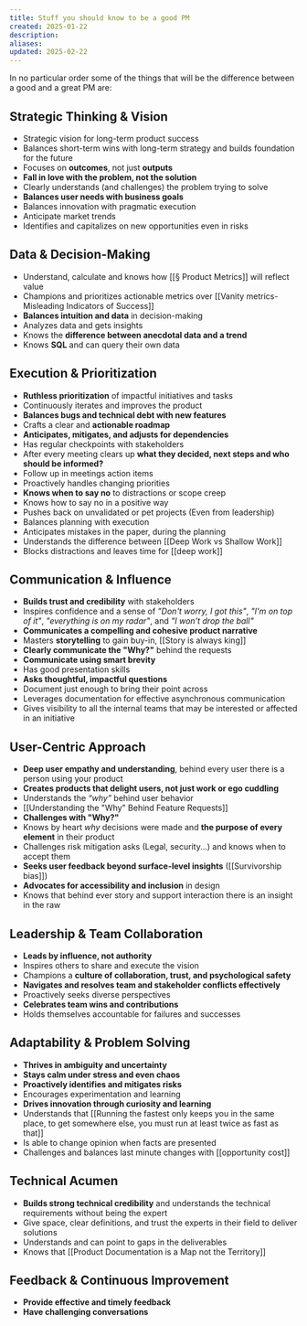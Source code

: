 ```yaml
---
title: Stuff you should know to be a good PM
created: 2025-01-22
description: 
aliases: 
updated: 2025-02-22
---
```


In no particular order some of the things that will be the difference between a good and a great PM are:

## Strategic Thinking & Vision
- Strategic vision for long-term product success
- Balances short-term wins with long-term strategy and builds foundation for the future
- Focuses on **outcomes**, not just **outputs**
- **Fall in love with the problem, not the solution**
- Clearly understands (and challenges) the problem trying to solve
- **Balances user needs with business goals**
- Balances innovation with pragmatic execution
- Anticipate market trends
- Identifies and capitalizes on new opportunities even in risks

## Data & Decision-Making
- Understand, calculate and knows how [[§ Product Metrics]] will reflect value
- Champions and prioritizes actionable metrics over [[Vanity metrics- Misleading Indicators of Success]]
- **Balances intuition and data** in decision-making
- Analyzes data and gets insights
- Knows the **difference between anecdotal data and a trend**
- Knows **SQL** and can query their own data

## Execution & Prioritization
- **Ruthless prioritization** of impactful initiatives and tasks
- Continuously iterates and improves the product
- **Balances bugs and technical debt with new features**
- Crafts a clear and **actionable roadmap**
- **Anticipates, mitigates, and adjusts for dependencies**
- Has regular checkpoints with stakeholders
- After every meeting clears up **what they decided, next steps and who should be informed?**
- Follow up in meetings action items
- Proactively handles changing priorities
- **Knows when to say no** to distractions or scope creep
- Knows how to say no in a positive way
- Pushes back on unvalidated or pet projects (Even from leadership)
- Balances planning with execution
- Anticipates mistakes in the paper, during the planning
- Understands the difference between [[Deep Work vs Shallow Work]]
- Blocks distractions and leaves time for [[deep work]]

## Communication & Influence
- **Builds trust and credibility** with stakeholders
- Inspires confidence and a sense of *"Don't worry, I got this"*, *"I'm on top of it"*, *"everything is on my radar"*, and *"I won't drop the ball"*
- **Communicates a compelling and cohesive product narrative**
- Masters **storytelling** to gain buy-in, [[Story is always king]]
- **Clearly communicate the "Why?"** behind the requests
- **Communicate using smart brevity**
- Has good presentation skills
- **Asks thoughtful, impactful questions**
- Document just enough to bring their point across
- Leverages documentation for effective asynchronous communication
- Gives visibility to all the internal teams that may be interested or affected in an initiative

## User-Centric Approach
- **Deep user empathy and understanding**, behind every user there is a person using your product
- **Creates products that delight users, not just work or ego cuddling**
- Understands the *“why”* behind user behavior
- [[Understanding the "Why" Behind Feature Requests]]
- **Challenges with "Why?"**
- Knows by heart *why* decisions were made and **the purpose of every element** in their product
- Challenges risk mitigation asks (Legal, security...) and knows when to accept them
- **Seeks user feedback beyond surface-level insights** ([[Survivorship bias]])
- **Advocates for accessibility and inclusion** in design
- Knows that behind ever story and support interaction there is an insight in the raw

## Leadership & Team Collaboration
- **Leads by influence, not authority**
- Inspires others to share and execute the vision
- Champions a **culture of collaboration, trust, and psychological safety**
- **Navigates and resolves team and stakeholder conflicts effectively**
- Proactively seeks diverse perspectives
- **Celebrates team wins and contributions**
- Holds themselves accountable for failures and successes

## Adaptability & Problem Solving
- **Thrives in ambiguity and uncertainty**
- **Stays calm under stress and even chaos**
- **Proactively identifies and mitigates risks**
- Encourages experimentation and learning
- **Drives innovation through curiosity and learning**
- Understands that [[Running the fastest only keeps you in the same place, to get somewhere else, you must run at least twice as fast as that]] 
- Is able to change opinion when facts are presented
- Challenges and balances last minute changes with [[opportunity cost]]

## Technical Acumen
- **Builds strong technical credibility** and understands the technical requirements without being the expert
- Give space, clear definitions, and trust the experts in their field to deliver solutions
- Understands and can point to gaps in the deliverables
- Knows that [[Product Documentation is a Map not the Territory]]

## Feedback & Continuous Improvement
- **Provide effective and timely feedback**
- **Have challenging conversations**